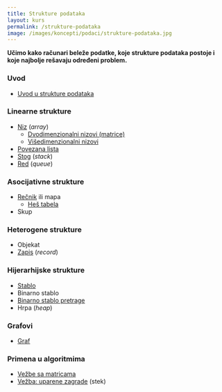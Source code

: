 ```yaml
---
title: Strukture podataka
layout: kurs
permalink: /strukture-podataka
image: /images/koncepti/podaci/strukture-podataka.jpg
---
```


**Učimo kako računari beleže podatke, koje strukture podataka postoje i koje najbolje rešavaju određeni problem.**

### Uvod

- [Uvod u strukture podataka](/strukture-podataka-uvod)

### Linearne strukture

- [Niz](/nizovi) (*array*)
  - [Dvodimenzionalni nizovi (matrice)](/matrice)
  - [Višedimenzionalni nizovi](/visedimenzionalni-nizovi)
- [Povezana lista](/povezana-lista)
- [Stog](/stog) (*stack*)
- [Red](/red) (*queue*)

### Asocijativne strukture

- [Rečnik](/recnik) ili mapa
  - [Heš tabela](/recnik)
- Skup

### Heterogene strukture

- Objekat
- [Zapis](/zapis) (*record*)

### Hijerarhijske strukture

- [Stablo](/stablo)
- Binarno stablo
- [Binarno stablo pretrage](/binarno-stablo-pretrage)
- Hrpa (*heap*)

### Grafovi 

- [Graf](/graf)

### Primena u algoritmima

- [Vežbe sa matricama](/vezbe-sa-matricama)
- [Vežba: uparene zagrade](/vezba-uparene-zagrade) (stek)
